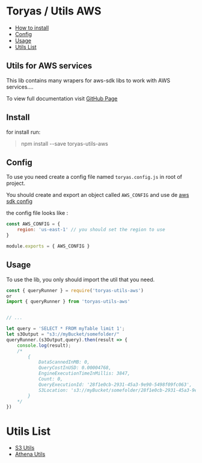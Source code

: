 # Toryas / Utils AWS

- [How to install](#install)
- [Config](#config)
- [Usage](#usage)
- [Utils List](#list)

## Utils for AWS services

This lib contains many wrapers for aws-sdk libs to work with AWS services....

To view full documentation visit [GitHub Page](https://github.com/toryas/aws-utils#README.md)

<a name="install"></a>
## Install 

for install run:

> npm install --save toryas-utils-aws

<a name="config"></a>
## Config

To use you need create a config file named `toryas.config.js` in root of project.

You should create and export an object called `AWS_CONFIG` and use de [aws sdk config](https://docs.aws.amazon.com/sdk-for-javascript/v2/developer-guide/configuring-the-jssdk.html)

the config file looks like : 

```javascript
const AWS_CONFIG = {
    region: 'us-east-1' // you should set the region to use
}

module.exports = { AWS_CONFIG }
```
<a name="usage"></a>
## Usage

To use the lib, you only should import the util that you need.

```javascript
const { queryRunner } = require('toryas-utils-aws')
or
import { queryRunner } from 'toryas-utils-aws'


// ...

let query = 'SELECT * FROM myTable limit 1';
let s3Output = "s3://myBucket/somefolder/"
queryRunner.(s3Output,query).then(result => {
    console.log(result);
    /*
        {
            DataScannedInMB: 0,
            QueryCostInUSD: 0.00004768,
            EngineExecutionTimeInMillis: 3847,
            Count: 0,
            QueryExecutionId: '28f1e0cb-2931-45a3-9e90-5498f09fc063',
            S3Location: 's3://myBucket/somefolder/28f1e0cb-2931-45a3-9e90-5498f09fc063.csv'
        }
    */
})

```

<a name="list"></a>
# Utils List

- [S3 Utils](./docs/s3-utils.md)
- [Athena Utils](./docs/athena-utils.md)